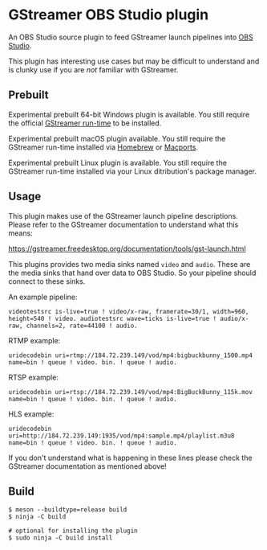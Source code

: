 GStreamer OBS Studio plugin
===

An OBS Studio source plugin to feed GStreamer launch pipelines into [OBS
Studio].

This plugin has interesting use cases but may be difficult to understand and is
clunky use if you are _not_ familiar with GStreamer.

Prebuilt
---

Experimental prebuilt 64-bit Windows plugin is available. You still require the
official [GStreamer run-time] to be installed.

Experimental prebuilt macOS plugin available. You still require the GStreamer
run-time installed via [Homebrew] or [Macports].

Experimental prebuilt Linux plugin is available. You still require the GStreamer
run-time installed via your Linux ditribution's package manager.

[OBS Studio]: https://obsproject.com/
[GStreamer run-time]: https://gstreamer.freedesktop.org/data/pkg/windows/
[Homebrew]: https://brew.sh/
[Macports]: https://www.macports.org/

Usage
---

This plugin makes use of the GStreamer launch pipeline descriptions. Please
refer to the GStreamer documentation to understand what this means:

https://gstreamer.freedesktop.org/documentation/tools/gst-launch.html

This plugins provides two media sinks named `video` and `audio`. These are the
media sinks that hand over data to OBS Studio. So your pipeline should connect
to these sinks.

An example pipeline:

    videotestsrc is-live=true ! video/x-raw, framerate=30/1, width=960, height=540 ! video. audiotestsrc wave=ticks is-live=true ! audio/x-raw, channels=2, rate=44100 ! audio.

RTMP example:

    uridecodebin uri=rtmp://184.72.239.149/vod/mp4:bigbuckbunny_1500.mp4 name=bin ! queue ! video. bin. ! queue ! audio.

RTSP example:

    uridecodebin uri=rtsp://184.72.239.149/vod/mp4:BigBuckBunny_115k.mov name=bin ! queue ! video. bin. ! queue ! audio.

HLS example:

    uridecodebin uri=http://184.72.239.149:1935/vod/mp4:sample.mp4/playlist.m3u8 name=bin ! queue ! video. bin. ! queue ! audio.

If you don't understand what is happening in these lines please check the
GStreamer documentation as mentioned above!


Build
---

```shell
$ meson --buildtype=release build
$ ninja -C build

# optional for installing the plugin
$ sudo ninja -C build install
```

